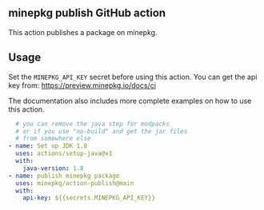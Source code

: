 ## minepkg publish GitHub action

This action publishes a package on minepkg.

## Usage

Set the `MINEPKG_API_KEY` secret before using this action.
You can get the api key from: https://preview.minepkg.io/docs/ci

The documentation also includes more complete examples on how to use this action.

```yaml
  # you can remove the java step for modpacks
  # or if you use "no-build" and get the jar files
  # from somewhere else
- name: Set up JDK 1.8
  uses: actions/setup-java@v1
  with:
    java-version: 1.8
- name: publish minepkg package
  uses: minepkg/action-publish@main
  with:
    api-key: ${{secrets.MINEPKG_API_KEY}}
```
